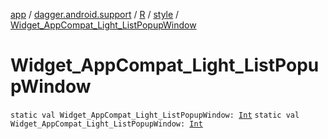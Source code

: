 [app](../../../index.md) / [dagger.android.support](../../index.md) / [R](../index.md) / [style](index.md) / [Widget_AppCompat_Light_ListPopupWindow](./-widget_-app-compat_-light_-list-popup-window.md)

# Widget_AppCompat_Light_ListPopupWindow

`static val Widget_AppCompat_Light_ListPopupWindow: `[`Int`](https://kotlinlang.org/api/latest/jvm/stdlib/kotlin/-int/index.html)
`static val Widget_AppCompat_Light_ListPopupWindow: `[`Int`](https://kotlinlang.org/api/latest/jvm/stdlib/kotlin/-int/index.html)